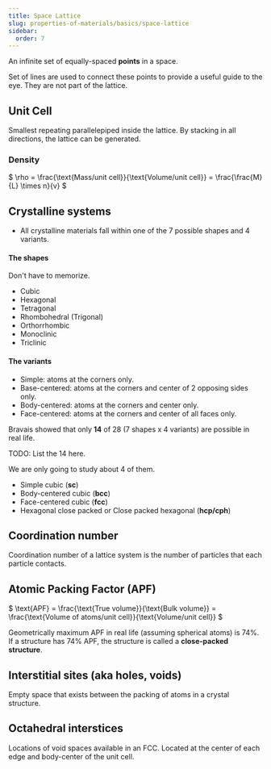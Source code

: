 ```yaml
---
title: Space Lattice
slug: properties-of-materials/basics/space-lattice
sidebar:
  order: 7
---
```


An infinite set of equally-spaced **points** in a space.

Set of lines are used to connect these points to provide a useful guide to the
eye. They are not part of the lattice.

## Unit Cell

Smallest repeating parallelepiped inside the lattice. By stacking in all
directions, the lattice can be generated.

### Density

$ \rho = \frac{\text{Mass/unit cell}}{\text{Volume/unit cell}} =
\frac{\frac{M}{L} \times n}{v} $

## Crystalline systems

- All crystalline materials fall within one of the 7 possible shapes and 4
  variants.

#### The shapes

Don't have to memorize.

- Cubic
- Hexagonal
- Tetragonal
- Rhombohedral (Trigonal)
- Orthorrhombic
- Monoclinic
- Triclinic

#### The variants

- Simple: atoms at the corners only.
- Base-centered: atoms at the corners and center of 2 opposing sides only.
- Body-centered: atoms at the corners and center only.
- Face-centered: atoms at the corners and center of all faces only.

Bravais showed that only **14** of 28 (7 shapes x 4 variants) are possible in
real life.

TODO: List the 14 here.

We are only going to study about 4 of them.

- Simple cubic (**sc**)
- Body-centered cubic (**bcc**)
- Face-centered cubic (**fcc**)
- Hexagonal close packed or Close packed hexagonal (**hcp/cph**)

## Coordination number

Coordination number of a lattice system is the number of particles that each
particle contacts.

## Atomic Packing Factor (APF)

$ \text{APF} = \frac{\text{True volume}}{\text{Bulk volume}} =
\frac{\text{Volume of atoms/unit cell}}{\text{Volume/unit cell}} $

Geometrically maximum APF in real life (assuming spherical atoms) is 74%. If a
structure has 74% APF, the structure is called a **close-packed structure**.

## Interstitial sites (aka holes, voids)

Empty space that exists between the packing of atoms in a crystal structure.

## Octahedral interstices

Locations of void spaces available in an FCC. Located at the center of each edge
and body-center of the unit cell.

